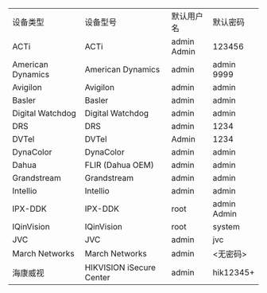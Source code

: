 <table>
	<tr>
		<td>设备类型</td>
		<td>设备型号</td>
		<td>默认用户名</td>
		<td>默认密码</td>
	</tr>
	<tr>
		<td>ACTi</td>
		<td>ACTi</td>
		<td>admin<br>Admin</td>
		<td>123456</td>
	</tr>
	<tr>
		<td>American Dynamics</td>
		<td>American Dynamics</td>
		<td>admin</td>
		<td>admin<br>9999</td>
	</tr>
	<tr>
		<td>Avigilon</td>
		<td>Avigilon</td>
		<td>admin</td>
		<td>admin</td>
	</tr>
	<tr>
		<td>Basler</td>
		<td>Basler</td>
		<td>admin</td>
		<td>admin</td>
	</tr>
	<tr>
		<td>Digital Watchdog</td>
		<td>Digital Watchdog</td>
		<td>admin</td>
		<td>admin</td>
	</tr>
	<tr>
		<td>DRS</td>
		<td>DRS</td>
		<td>admin</td>
		<td>1234</td>
	</tr>
	<tr>
		<td>DVTel</td>
		<td>DVTel</td>
		<td>Admin</td>
		<td>1234</td>
	</tr>
	<tr>
		<td>DynaColor</td>
		<td>DynaColor</td>
		<td>admin</td>
		<td>admin</td>
	</tr>
	<tr>
		<td>Dahua</td>
		<td>FLIR (Dahua OEM)</td>
		<td>admin</td>
		<td>admin</td>
	</tr>
	<tr>
		<td>Grandstream</td>
		<td>Grandstream</td>
		<td>admin</td>
		<td>admin</td>
	</tr>
	<tr>
		<td>Intellio</td>
		<td>Intellio</td>
		<td>admin</td>
		<td>admin</td>
	</tr>
	<tr>
		<td>IPX-DDK</td>
		<td>IPX-DDK</td>
		<td>root</td>
		<td>admin<br>Admin</td>
	</tr>
	<tr>
		<td>IQinVision</td>
		<td>IQinVision</td>
		<td>root</td>
		<td>system</td>
	</tr>
	<tr>
		<td>JVC</td>
		<td>JVC</td>
		<td>admin</td>
		<td>jvc</td>
	</tr>
	<tr>
		<td>March Networks</td>
		<td>March Networks</td>
		<td>admin</td>
		<td><无密码></td>
	</tr>
	<tr>
		<td>海康威视</td>
		<td>HIKVISION iSecure Center</td>
		<td>admin</td>
		<td>hik12345+</td>
	</tr>
</table>
